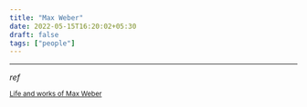 ```yaml
---
title: "Max Weber"
date: 2022-05-15T16:20:02+05:30
draft: false
tags: ["people"]
---
```


----
_ref_

<small>[Life and works of Max Weber](https://app.treasure.cloud/share/public/63ba7e76040f38ad9a8aaa31e7876140d36f037f1d47dd359dd4064394691d4f)</small>

